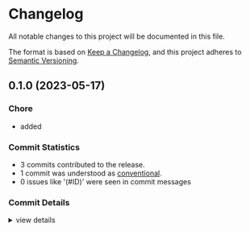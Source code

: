 # Changelog

All notable changes to this project will be documented in this file.

The format is based on [Keep a Changelog](https://keepachangelog.com/en/1.0.0/),
and this project adheres to [Semantic Versioning](https://semver.org/spec/v2.0.0.html).

## 0.1.0 (2023-05-17)

### Chore

 - <csr-id-cf8a7f7e68d9597b92d955ae4f333ae88bc7dd55/> added

### Commit Statistics

<csr-read-only-do-not-edit/>

 - 3 commits contributed to the release.
 - 1 commit was understood as [conventional](https://www.conventionalcommits.org).
 - 0 issues like '(#ID)' were seen in commit messages

### Commit Details

<csr-read-only-do-not-edit/>

<details><summary>view details</summary>

 * **Uncategorized**
    - Adjusting changelogs prior to release of gcp-vertex-ai-generative-ai v0.1.0, gcp-vertex-ai-generative-language v0.1.0 ([`50671ab`](https://github.com/ssoudan/gcp-vertex-ai-generative-ai/commit/50671abec8b81f539e3858dd79017cf32086499b))
    - Added ([`cf8a7f7`](https://github.com/ssoudan/gcp-vertex-ai-generative-ai/commit/cf8a7f7e68d9597b92d955ae4f333ae88bc7dd55))
    - Init ([`9af35df`](https://github.com/ssoudan/gcp-vertex-ai-generative-ai/commit/9af35df57917d6b5e54c6a54a61e751c577a7fd5))
</details>

